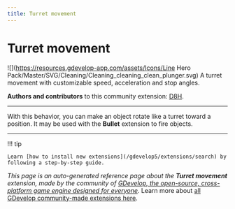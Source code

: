 ```yaml
---
title: Turret movement
---
```

# Turret movement

![](https://resources.gdevelop-app.com/assets/Icons/Line Hero Pack/Master/SVG/Cleaning/Cleaning_cleaning_clean_plunger.svg)
A turret movement with customizable speed, acceleration and stop angles.

**Authors and contributors** to this community extension: [D8H](https://gd.games/D8H).

---

With this behavior, you can make an object rotate like a turret toward a position.
It may be used with the **Bullet** extension to fire objects.

---

!!! tip

    Learn [how to install new extensions](/gdevelop5/extensions/search) by following a step-by-step guide.

*This page is an auto-generated reference page about the **Turret movement** extension, made by the community of [GDevelop, the open-source, cross-platform game engine designed for everyone](https://gdevelop.io/).* Learn more about [all GDevelop community-made extensions here](/gdevelop5/extensions).